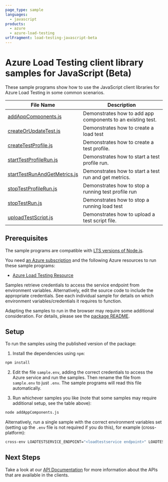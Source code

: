 ```yaml
---
page_type: sample
languages:
  - javascript
products:
  - azure
  - azure-load-testing
urlFragment: load-testing-javascript-beta
---
```


# Azure Load Testing client library samples for JavaScript (Beta)

These sample programs show how to use the JavaScript client libraries for Azure Load Testing in some common scenarios.

| **File Name**                                             | **Description**                                             |
| --------------------------------------------------------- | ----------------------------------------------------------- |
| [addAppComponents.js][addappcomponents]                   | Demonstrates how to add app components to an existing test. |
| [createOrUpdateTest.js][createorupdatetest]               | Demonstrates how to create a load test                      |
| [createTestProfile.js][createtestprofile]                 | Demonstrates how to create a test profile.                  |
| [startTestProfileRun.js][starttestprofilerun]             | Demonstrates how to start a test profile run.               |
| [startTestRunAndGetMetrics.js][starttestrunandgetmetrics] | Demonstrates how to start a test run and get metrics.       |
| [stopTestProfileRun.js][stoptestprofilerun]               | Demonstrates how to stop a running test profile run         |
| [stopTestRun.js][stoptestrun]                             | Demonstrates how to stop a running load test                |
| [uploadTestScript.js][uploadtestscript]                   | Demonstrates how to upload a test script file.              |

## Prerequisites

The sample programs are compatible with [LTS versions of Node.js](https://github.com/nodejs/release#release-schedule).

You need [an Azure subscription][freesub] and the following Azure resources to run these sample programs:

- [Azure Load Testing Resource][createinstance_azureloadtestingresource]

Samples retrieve credentials to access the service endpoint from environment variables. Alternatively, edit the source code to include the appropriate credentials. See each individual sample for details on which environment variables/credentials it requires to function.

Adapting the samples to run in the browser may require some additional consideration. For details, please see the [package README][package].

## Setup

To run the samples using the published version of the package:

1. Install the dependencies using `npm`:

```bash
npm install
```

2. Edit the file `sample.env`, adding the correct credentials to access the Azure service and run the samples. Then rename the file from `sample.env` to just `.env`. The sample programs will read this file automatically.

3. Run whichever samples you like (note that some samples may require additional setup, see the table above):

```bash
node addAppComponents.js
```

Alternatively, run a single sample with the correct environment variables set (setting up the `.env` file is not required if you do this), for example (cross-platform):

```bash
cross-env LOADTESTSERVICE_ENDPOINT="<loadtestservice endpoint>" LOADTESTSERVICE_TESTID="<loadtestservice testid>" SUBSCRIPTION_ID="<subscription id>" node addAppComponents.js
```

## Next Steps

Take a look at our [API Documentation][apiref] for more information about the APIs that are available in the clients.

[addappcomponents]: https://github.com/Azure/azure-sdk-for-js/blob/main/sdk/loadtesting/load-testing-rest/samples/v1-beta/javascript/addAppComponents.js
[createorupdatetest]: https://github.com/Azure/azure-sdk-for-js/blob/main/sdk/loadtesting/load-testing-rest/samples/v1-beta/javascript/createOrUpdateTest.js
[createtestprofile]: https://github.com/Azure/azure-sdk-for-js/blob/main/sdk/loadtesting/load-testing-rest/samples/v1-beta/javascript/createTestProfile.js
[starttestprofilerun]: https://github.com/Azure/azure-sdk-for-js/blob/main/sdk/loadtesting/load-testing-rest/samples/v1-beta/javascript/startTestProfileRun.js
[starttestrunandgetmetrics]: https://github.com/Azure/azure-sdk-for-js/blob/main/sdk/loadtesting/load-testing-rest/samples/v1-beta/javascript/startTestRunAndGetMetrics.js
[stoptestprofilerun]: https://github.com/Azure/azure-sdk-for-js/blob/main/sdk/loadtesting/load-testing-rest/samples/v1-beta/javascript/stopTestProfileRun.js
[stoptestrun]: https://github.com/Azure/azure-sdk-for-js/blob/main/sdk/loadtesting/load-testing-rest/samples/v1-beta/javascript/stopTestRun.js
[uploadtestscript]: https://github.com/Azure/azure-sdk-for-js/blob/main/sdk/loadtesting/load-testing-rest/samples/v1-beta/javascript/uploadTestScript.js
[apiref]: https://learn.microsoft.com/javascript/api/@azure-rest/load-testing?view=azure-node-preview
[freesub]: https://azure.microsoft.com/free/
[createinstance_azureloadtestingresource]: https://learn.microsoft.com/azure/load-testing/
[package]: https://github.com/Azure/azure-sdk-for-js/tree/main/sdk/loadtesting/load-testing-rest/README.md
